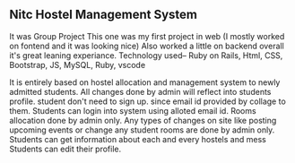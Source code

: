 ## Nitc Hostel Management System
It was Group Project 
This one was my first project in web (I mostly worked on fontend and it was looking nice)
Also worked a little on backend overall it's great leaning experiance.
Technology used– Ruby on Rails, Html, CSS, Bootstrap, JS, MySQL, Ruby, vscode

It is entirely based on hostel allocation and management system to newly admitted students.
All changes done by admin will reflect into students profile.
student don't need to sign up. since email id provided by collage to them.
Students can login into system using alloted email id.
Rooms allocation done by admin only.
Any types of changes on site like posting upcoming events or change any student rooms are done by admin only.
Students can get information about each and every hostels and mess
Students can edit their profile. 
